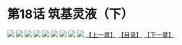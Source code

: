 # 第18话 筑基灵液（下）
![](https://mhpic.xiaomingtaiji.net/comic/D/斗破苍穹拆分版/18话/1.jpg-zymk.middle.webp)
![](https://mhpic.xiaomingtaiji.net/comic/D/斗破苍穹拆分版/18话/2.jpg-zymk.middle.webp)
![](https://mhpic.xiaomingtaiji.net/comic/D/斗破苍穹拆分版/18话/3.jpg-zymk.middle.webp)
![](https://mhpic.xiaomingtaiji.net/comic/D/斗破苍穹拆分版/18话/4.jpg-zymk.middle.webp)
![](https://mhpic.xiaomingtaiji.net/comic/D/斗破苍穹拆分版/18话/5.jpg-zymk.middle.webp)
![](https://mhpic.xiaomingtaiji.net/comic/D/斗破苍穹拆分版/18话/6.jpg-zymk.middle.webp)
![](https://mhpic.xiaomingtaiji.net/comic/D/斗破苍穹拆分版/18话/7.jpg-zymk.middle.webp)
![](https://mhpic.xiaomingtaiji.net/comic/D/斗破苍穹拆分版/18话/8.jpg-zymk.middle.webp)
![](https://mhpic.xiaomingtaiji.net/comic/D/斗破苍穹拆分版/18话/9.jpg-zymk.middle.webp)
[【上一章】](./17.md)
[【目录】](./README.md)
[【下一章】](./19.md)

